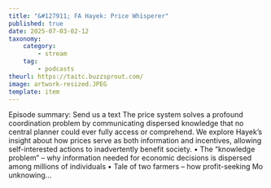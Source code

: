 ```yaml
---
title: "&#127911; FA Hayek: Price Whisperer"
published: true
date: 2025-07-03-02-12
taxonomy:
    category:
        - stream
    tag:
        - podcasts
theurl: https://taitc.buzzsprout.com/
image: artwork-resized.JPEG
template: item
---
```


Episode summary: Send us a text The price system solves a profound coordination problem by communicating dispersed knowledge that no central planner could ever fully access or comprehend. We explore Hayek&rsquo;s insight about how prices serve as both information and incentives, allowing self-interested actions to inadvertently benefit society. &bull; The &ldquo;knowledge problem&rdquo; &ndash; why information needed for economic decisions is dispersed among millions of individuals &bull; Tale of two farmers &ndash; how profit-seeking Mo unknowing&hellip;
